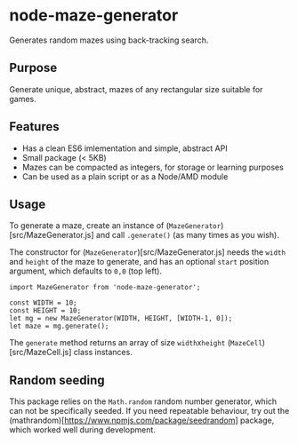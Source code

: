 
# node-maze-generator

Generates random mazes using back-tracking search.

## Purpose

Generate unique, abstract, mazes of any rectangular size suitable for games.


## Features

- Has a clean ES6 imlementation and simple, abstract API
- Small package (< 5KB)
- Mazes can be compacted as integers, for storage or learning purposes
- Can be used as a plain script or as a Node/AMD module

## Usage

To generate a maze, create an instance of (`MazeGenerator`)[src/MazeGenerator.js]
and call `.generate()` (as many times as you wish).

The constructor for (`MazeGenerator`)[src/MazeGenerator.js] needs the `width` and `height` of the maze to generate, and has 
an optional `start` position argument, which defaults to `0,0` (top left).

    import MazeGenerator from 'node-maze-generator';

    const WIDTH = 10;
    const HEIGHT = 10;
    let mg = new MazeGenerator(WIDTH, HEIGHT, [WIDTH-1, 0]);
    let maze = mg.generate();

The `generate` method returns an array of size `width`x`height` (`MazeCell`)[src/MazeCell.js] 
class instances.


## Random seeding

This package relies on the `Math.random` random number generator, which can not
be specifically seeded. If you need repeatable behaviour, try out the 
(mathrandom)[https://www.npmjs.com/package/seedrandom] package, which worked well
during development.

